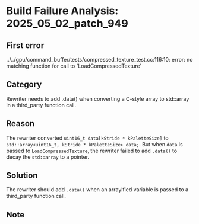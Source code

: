 # Build Failure Analysis: 2025_05_02_patch_949

## First error

../../gpu/command_buffer/tests/compressed_texture_test.cc:116:10: error: no matching function for call to 'LoadCompressedTexture'

## Category
Rewriter needs to add .data() when converting a C-style array to std::array in a third_party function call.

## Reason
The rewriter converted `uint16_t data[kStride * kPaletteSize]` to `std::array<uint16_t, kStride * kPaletteSize> data;`. But when `data` is passed to `LoadCompressedTexture`, the rewriter failed to add `.data()` to decay the `std::array` to a pointer.

## Solution
The rewriter should add `.data()` when an arrayified variable is passed to a third_party function call.

## Note